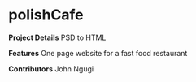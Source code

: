 # polishCafe

**Project Details** PSD to HTML

**Features** One page website for a fast food restaurant

**Contributors** John Ngugi
